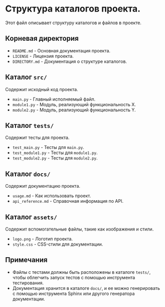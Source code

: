 # Структура каталогов проекта.

Этот файл описывает структуру каталогов и файлов в проекте.

## Корневая директория

- `README.md` - Основная документация проекта.
- `LICENSE` - Лицензия проекта.
- `DIRECTORY.md` - Документация о структуре каталогов.

## Каталог `src/`

Содержит исходный код проекта.

- `main.py` - Главный исполняемый файл.
- `module1.py` - Модуль, реализующий функциональность X.
- `module2.py` - Модуль, реализующий функциональность Y.

## Каталог `tests/`

Содержит тесты для проекта.

- `test_main.py` - Тесты для `main.py`.
- `test_module1.py` - Тесты для `module1.py`.
- `test_module2.py` - Тесты для `module2.py`.

## Каталог `docs/`

Содержит документацию проекта.

- `usage.md` - Как использовать проект.
- `api_reference.md` - Справочная информация по API.

## Каталог `assets/`

Содержит вспомогательные файлы, такие как изображения и стили.

- `logo.png` - Логотип проекта.
- `style.css` - CSS-стили для документации.

## Примечания

- Файлы с тестами должны быть расположены в каталоге `tests/`, чтобы облегчить запуск тестов с помощью инструмента тестирования.
- Документация хранится в каталоге `docs/`, и ее можно генерировать с помощью инструмента Sphinx или другого генератора документации.
